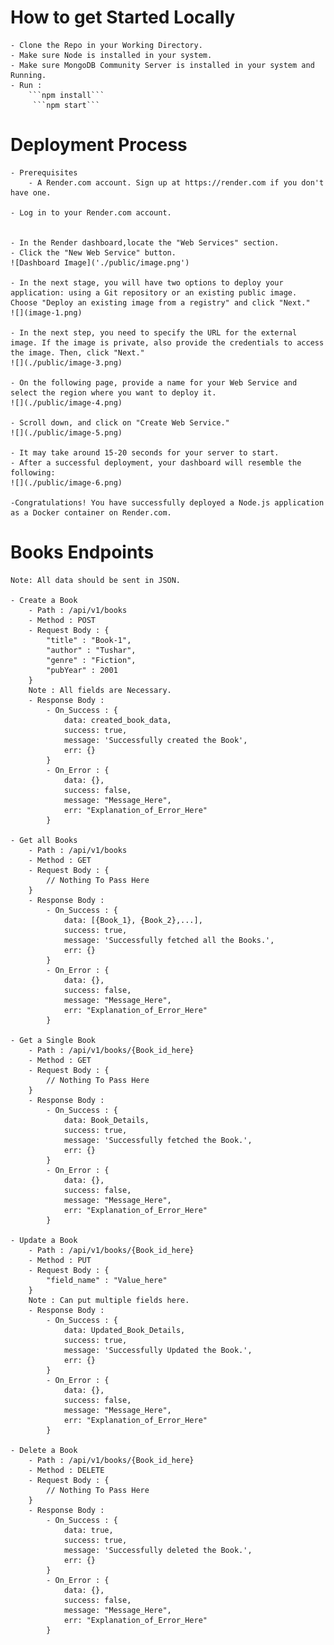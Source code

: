 # How to get Started Locally
    - Clone the Repo in your Working Directory.
    - Make sure Node is installed in your system.
    - Make sure MongoDB Community Server is installed in your system and Running.
    - Run : 
        ```npm install```
         ```npm start```

# Deployment Process
    - Prerequisites
        - A Render.com account. Sign up at https://render.com if you don't have one.

    - Log in to your Render.com account.


    - In the Render dashboard,locate the "Web Services" section.
    - Click the "New Web Service" button.
    ![Dashboard Image]('./public/image.png')

    - In the next stage, you will have two options to deploy your application: using a Git repository or an existing public image. Choose "Deploy an existing image from a registry" and click "Next."
    ![](image-1.png)

    - In the next step, you need to specify the URL for the external image. If the image is private, also provide the credentials to access the image. Then, click "Next."
    ![](./public/image-3.png)

    - On the following page, provide a name for your Web Service and select the region where you want to deploy it.
    ![](./public/image-4.png)

    - Scroll down, and click on "Create Web Service."
    ![](./public/image-5.png)

    - It may take around 15-20 seconds for your server to start.
    - After a successful deployment, your dashboard will resemble the following:
    ![](./public/image-6.png)

    -Congratulations! You have successfully deployed a Node.js application as a Docker container on Render.com.

# Books Endpoints

    Note: All data should be sent in JSON.

    - Create a Book
        - Path : /api/v1/books
        - Method : POST
        - Request Body : {
            "title" : "Book-1",
            "author" : "Tushar",
            "genre" : "Fiction",
            "pubYear" : 2001
        }
        Note : All fields are Necessary.
        - Response Body : 
            - On_Success : {
                data: created_book_data,
                success: true,
                message: 'Successfully created the Book',
                err: {}
            }
            - On_Error : {
                data: {},
                success: false,
                message: "Message_Here",
                err: "Explanation_of_Error_Here"
            }
    
    - Get all Books
        - Path : /api/v1/books
        - Method : GET
        - Request Body : {
            // Nothing To Pass Here
        }
        - Response Body : 
            - On_Success : {
                data: [{Book_1}, {Book_2},...],
                success: true,
                message: 'Successfully fetched all the Books.',
                err: {}
            }
            - On_Error : {
                data: {},
                success: false,
                message: "Message_Here",
                err: "Explanation_of_Error_Here"
            }
    
    - Get a Single Book
        - Path : /api/v1/books/{Book_id_here}
        - Method : GET
        - Request Body : {
            // Nothing To Pass Here
        }
        - Response Body : 
            - On_Success : {
                data: Book_Details,
                success: true,
                message: 'Successfully fetched the Book.',
                err: {}
            }
            - On_Error : {
                data: {},
                success: false,
                message: "Message_Here",
                err: "Explanation_of_Error_Here"
            }

    - Update a Book
        - Path : /api/v1/books/{Book_id_here}
        - Method : PUT
        - Request Body : {
            "field_name" : "Value_here"
        }
        Note : Can put multiple fields here.
        - Response Body :
            - On_Success : {
                data: Updated_Book_Details,
                success: true,
                message: 'Successfully Updated the Book.',
                err: {}
            }
            - On_Error : {
                data: {},
                success: false,
                message: "Message_Here",
                err: "Explanation_of_Error_Here"
            }

    - Delete a Book
        - Path : /api/v1/books/{Book_id_here}
        - Method : DELETE
        - Request Body : {
            // Nothing To Pass Here
        }
        - Response Body : 
            - On_Success : {
                data: true,
                success: true,
                message: 'Successfully deleted the Book.',
                err: {}
            }
            - On_Error : {
                data: {},
                success: false,
                message: "Message_Here",
                err: "Explanation_of_Error_Here"
            }
